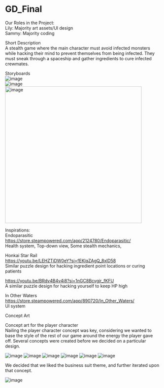 # GD_Final

Our Roles in the Project: <br>
Lily: Majority art assets/UI design<br>
Sammy: Majority coding<br>


Short Description<br>
A stealth game where the main character must avoid infected monsters while hacking their mind to prevent themselves from being infected. They must sneak through a spaceship and gather ingredients to cure infected crewmates. 

Storyboards <br>
![image](https://github.com/user-attachments/assets/ea3aaa9a-f61d-4294-95ca-769c0498840a) <br>
![image](https://github.com/user-attachments/assets/183e2e6c-0dc0-4cb4-a6ca-486a986e0fb6) <br>
<img width="443" alt="image" src="https://github.com/user-attachments/assets/c10e667a-3d66-4a02-ae6d-50c4272297e0"> <br>

Inspirations: <br>
Endoparasitic <br>
https://store.steampowered.com/app/2124780/Endoparasitic/ <br>
Health system,
Top-down view,
Some stealth mechanics,

Honkai Star Rail <br>
https://youtu.be/LEHZTiDW0eY?si=fEKlqZAgQ_8xlD58 <br>
Similar puzzle design for hacking ingredient point locations or curing patients 

https://youtu.be/BRdv4B4v4i8?si=1nGC8Bcvgjr_fKFU  <br>
A similar puzzle design for hacking yourself to keep HP high

In Other Waters <br>
https://store.steampowered.com/app/890720/In_Other_Waters/ <br>
UI system

<bold>Concept Art</bold> <br>

Concept art for the player character <br>
Nailing the player character concept was key, considering we wanted to base the style of the rest of our game around the energy the player gave off. Several concepts were created before we decided on a particular design. <br>

![image](https://github.com/user-attachments/assets/b233bcb2-8991-4186-96cb-b004cdb86c40)
![image](https://github.com/user-attachments/assets/37188cd0-7d61-469f-9fd1-9e2213a8d409)
![image](https://github.com/user-attachments/assets/2aeebbe8-167a-4408-8aee-78d3adda12dd)
![image](https://github.com/user-attachments/assets/b3320c88-1272-4a84-973d-46268bd82843)
![image](https://github.com/user-attachments/assets/76e5aaa0-1342-4033-9437-2ecc50bf7050)
![image](https://github.com/user-attachments/assets/3a3c3557-c871-490b-b306-231880e7a298)

We decided that we liked the business suit theme, and further iterated upon that concept. <br>

![image](https://github.com/user-attachments/assets/356dcd21-a723-4558-8334-d49c6029d1b9)











